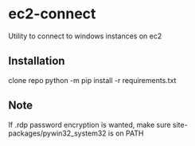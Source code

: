 # ec2-connect

Utility to connect to windows instances on ec2

## Installation
clone repo
python -m pip install -r requirements.txt

## Note
If .rdp password encryption is wanted, make sure site-packages/pywin32_system32 is on PATH
